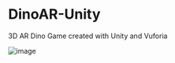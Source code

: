 # DinoAR-Unity
3D AR Dino Game created with Unity and Vuforia

![image](https://github.com/MotorBottle/DinoAR-Unity/assets/71703952/a569398a-8387-43f6-b8ba-d973d7196612)

